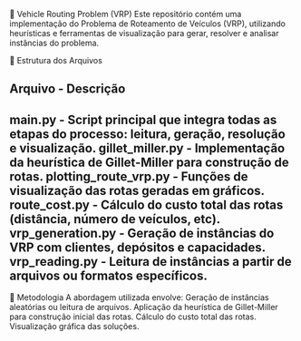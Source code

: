 🚚 Vehicle Routing Problem (VRP) 
Este repositório contém uma implementação do Problema de Roteamento de Veículos (VRP), utilizando heurísticas e ferramentas de visualização para gerar, resolver e analisar instâncias do problema.

📁 Estrutura dos Arquivos

Arquivo                - Descrição
---------------------------------------------------------------
main.py               - Script principal que integra todas as etapas do processo: leitura, geração, resolução e visualização.
gillet_miller.py      - Implementação da heurística de Gillet-Miller para construção de rotas.
plotting_route_vrp.py - Funções de visualização das rotas geradas em gráficos.
route_cost.py         - Cálculo do custo total das rotas (distância, número de veículos, etc).
vrp_generation.py     - Geração de instâncias do VRP com clientes, depósitos e capacidades.
vrp_reading.py        - Leitura de instâncias a partir de arquivos ou formatos específicos.
---------------------------------------------------------------

🧠 Metodologia
A abordagem utilizada envolve:
Geração de instâncias aleatórias ou leitura de arquivos.
Aplicação da heurística de Gillet-Miller para construção inicial das rotas.
Cálculo do custo total das rotas.
Visualização gráfica das soluções.

